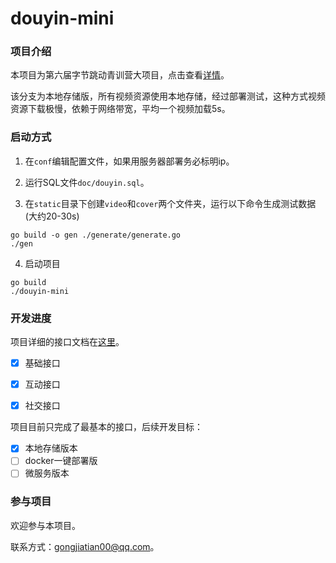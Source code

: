 # douyin-mini

### 项目介绍

本项目为第六届字节跳动青训营大项目，点击查看[详情](https://bytedance.feishu.cn/docx/BhEgdmoI3ozdBJxly71cd30vnRc)。

该分支为本地存储版，所有视频资源使用本地存储，经过部署测试，这种方式视频资源下载极慢，依赖于网络带宽，平均一个视频加载5s。


### 启动方式

1. 在`conf`编辑配置文件，如果用服务器部署务必标明ip。


2. 运行SQL文件`doc/douyin.sql`。


3. 在`static`目录下创建`video`和`cover`两个文件夹，运行以下命令生成测试数据(大约20-30s)

```shell
go build -o gen ./generate/generate.go
./gen
```

4. 启动项目
```shell
go build 
./douyin-mini
```


### 开发进度


项目详细的接口文档在[这里](https://apifox.com/apidoc/shared-09d88f32-0b6c-4157-9d07-a36d32d7a75c/api-50707525)。

- [x] 基础接口
- [x] 互动接口
- [x] 社交接口


项目目前只完成了最基本的接口，后续开发目标：

- [x] 本地存储版本
- [ ] docker一键部署版
- [ ] 微服务版本

### 参与项目

欢迎参与本项目。

联系方式：gongjiatian00@qq.com。

